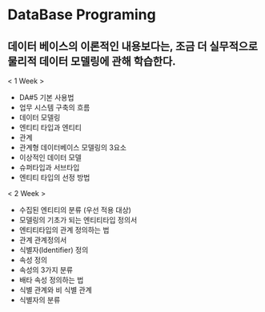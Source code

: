 # DataBase Programing
## 데이터 베이스의 이론적인 내용보다는, 조금 더 실무적으로 물리적 데이터 모델링에 관해 학습한다.


< 1 Week >
- DA#5 기본 사용법
- 업무 시스템 구축의 흐름
- 데이터 모델링
- 엔티티 타입과 엔티티
- 관계
- 관계형 데이터베이스 모델링의 3요소
- 이상적인 데이터 모델
- 슈퍼타입과 서브타입
- 엔티티 타입의 선정 방법


< 2 Week >
- 수집된 엔티티의 분류 (우선 적용 대상)
- 모델링의 기초가 되는 엔티티타입 정의서
- 엔티티타입의 관계 정의하는 법
- 관계 관계정의서
- 식별자(Identifier) 정의
- 속성 정의
- 속성의 3가지 분류
- 배타 속성 정의하는 법
- 식별 관계와 비 식별 관계
- 식별자의 분류